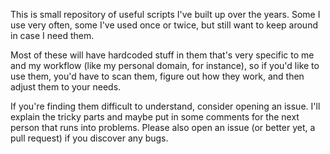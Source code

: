 This is small repository of useful scripts I've built up over the years. Some I use very often, some I've used once or twice, but still want to keep around in case I need them.

Most of these will have hardcoded stuff in them that's very specific to me and my workflow (like my personal domain, for instance), so if you'd like to use them, you'd have to scan them, figure out how they work, and then adjust them to your needs.

If you're finding them difficult to understand, consider opening an issue. I'll explain the tricky parts and maybe put in some comments for the next person that runs into problems. Please also open an issue (or better yet, a pull request) if you discover any bugs.
